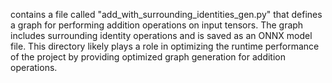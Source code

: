 contains a file called "add_with_surrounding_identities_gen.py" that defines a graph for performing addition operations on input tensors. The graph includes surrounding identity operations and is saved as an ONNX model file. This directory likely plays a role in optimizing the runtime performance of the project by providing optimized graph generation for addition operations.